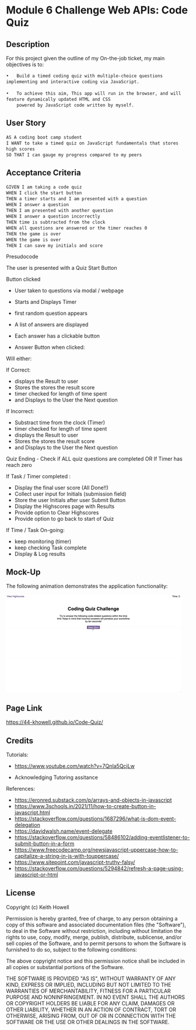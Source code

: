 # Module 6 Challenge Web APIs: Code Quiz

## Description

For this project given the outline of my On-the-job ticket, my main objectives is to:

	•	Build a timed coding quiz with multiple-choice questions implementing and interactive coding via JavaScript.

	•	To achieve this aim, This app will run in the browser, and will feature dynamically updated HTML and CSS 
	    powered by JavaScript code written by myself. 


## User Story

```
AS A coding boot camp student
I WANT to take a timed quiz on JavaScript fundamentals that stores high scores
SO THAT I can gauge my progress compared to my peers
```

## Acceptance Criteria

	GIVEN I am taking a code quiz
	WHEN I click the start button
	THEN a timer starts and I am presented with a question
	WHEN I answer a question
	THEN I am presented with another question
	WHEN I answer a question incorrectly
	THEN time is subtracted from the clock
	WHEN all questions are answered or the timer reaches 0
	THEN the game is over
	WHEN the game is over
	THEN I can save my initials and score


Presudocode

The user is presented with a Quiz Start Button 

Button clicked 
- User taken to questions via modal / webpage 
	             
- Starts and Displays Timer
- first random question appears 
- A list of answers are displayed
- Each answer has a clickable button 
- Answer Button when clicked: 

	
Will either: 
                 
If Correct:   
- displays the Result to user 				  
- Stores the stores the result score				             
- timer checked for length of time spent                                            
- and Displays to the User the Next question		                        
			                                                                                                              	

If Incorrect:  
- Substract time from the clock (Timer) 
- timer checked for length of time spent
- displays the Result to user
- Stores the stores the result score
- and Displays to the User the Next question


Quiz Ending  -  Check if ALL quiz questions are completed  OR  If Timer has reach zero  
		      
If Task / Timer completed : 
- Display the final user score (All Done!!) 	                          
- Collect user input for Initials (submission field)                                                             
- Store the user Initials after user Submit Button                                                             
- Display the Highscores page with Results 
- Provide option to Clear Highscores 
- Provide option to go back to start of Quiz 
 			    
If Time / Task On-going:  
- keep monitoring (timer)
- keep checking Task complete 
- Display & Log results 


## Mock-Up

The following animation demonstrates the application functionality:

![Animation of code quiz. Presses button to start quiz. Clicks the button for the answer to each question, displays if answer was correct or incorrect. Quiz finishes and displays high scores. User adds their intials, then clears their intials and starts over.](./img-assets/08-web-apis-challenge-demo.gif)

## Page Link

https://44-khowell.github.io/Code-Quiz/

## Credits

Tutorials: 

- https://www.youtube.com/watch?v=7QnIa5QcjLw

- Acknowledging Tutoring assitance 

References:

- https://eronred.substack.com/p/arrays-and-objects-in-javascript
- https://www.3schools.in/2021/11/how-to-create-button-in-javascript.html
- https://stackoverflow.com/questions/1687296/what-is-dom-event-delegation
- https://davidwalsh.name/event-delegate
- https://stackoverflow.com/questions/58486102/adding-eventlistener-to-submit-button-in-a-form
- https://www.freecodecamp.org/newsjavascript-uppercase-how-to-capitalize-a-string-in-js-with-touppercase/
- https://www.sitepoint.com/javascript-truthy-falsy/
- https://stackoverflow.com/questions/5294842/refresh-a-page-using-javascript-or-html






## License 

Copyright (c) Keith Howell

Permission is hereby granted, free of charge, to any person obtaining a copy
of this software and associated documentation files (the "Software"), to deal
in the Software without restriction, including without limitation the rights
to use, copy, modify, merge, publish, distribute, sublicense, and/or sell
copies of the Software, and to permit persons to whom the Software is
furnished to do so, subject to the following conditions:

The above copyright notice and this permission notice shall be included in all
copies or substantial portions of the Software.

THE SOFTWARE IS PROVIDED "AS IS", WITHOUT WARRANTY OF ANY KIND, EXPRESS OR
IMPLIED, INCLUDING BUT NOT LIMITED TO THE WARRANTIES OF MERCHANTABILITY,
FITNESS FOR A PARTICULAR PURPOSE AND NONINFRINGEMENT. IN NO EVENT SHALL THE
AUTHORS OR COPYRIGHT HOLDERS BE LIABLE FOR ANY CLAIM, DAMAGES OR OTHER
LIABILITY, WHETHER IN AN ACTION OF CONTRACT, TORT OR OTHERWISE, ARISING FROM,
OUT OF OR IN CONNECTION WITH THE SOFTWARE OR THE USE OR OTHER DEALINGS IN THE
SOFTWARE.
